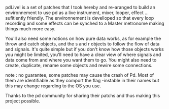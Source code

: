 pdLive! is a set of patches that I took hereby and re-aranged to build an environnement to use pd as a live instrument, mixer, looper, effect ... sufitiently friendly. The environnement is develloped so that every loop recording and some effects can be synched to a Master metronome making things much more easy.

You'll also need some notions on how pure data works, as for example the throw and catch objects, and the s and r objects to follow the flow of data and signals. It's quite simple but if you don't know how those objects works you might be limited, you'll need to have a clear view of where signals and data come from and where you want them to go. You might also need to create, duplicate, rename some objects and rewire some connections.

note : no guarantee, some patches may cause the crash of Pd. Most of them are identifiable as they comport the flag -instable in their names but this may change regarding to the OS you use.

Thanks to the pd community for sharing their patchs and thus making this project possible.